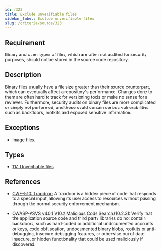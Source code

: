 ```yaml
---
id: r323
title: Exclude unverifiable files
sidebar_label: Exclude unverifiable files
slug: /criteria/source/323
---
```


## Requirement

Binary and other types of files,
which are often not audited for security purposes,
should not be stored in the source code repository.

## Description

Binary files usually
have a file size greater than their source counterpart,
which can eventually affect a repository's performance.
Changes done to them
are often hard to track for versioning tools
or make no sense for a reviewer.
Furthermore,
security audits on binary files
are more complicated or simply not performed,
and these could contain serious vulnerabilities
such as backdoors, rootkits
and exposed sensitive information.

## Exceptions

- Image files.

## Types

- [117. Unverifiable files](/types/117)

## References

- [CWE-510: Trapdoor:](https://cwe.mitre.org/data/definitions/510.html)
A trapdoor is a hidden piece of code
that responds to a special input,
allowing its user access to resources
without passing through
the normal security enforcement mechanism.

- [OWASP-ASVS v4.0.1 V10.2 Malicious Code Search.(10.2.3):](https://owasp.org/www-project-application-security-verification-standard/)
Verify that the application source code
and third party libraries do not contain backdoors,
such as hard-coded
or additional undocumented accounts or keys,
code obfuscation, undocumented binary blobs,
rootkits or anti-debugging,
insecure debugging features,
or otherwise out of date, insecure,
or hidden functionality
that could be used maliciously if discovered.
